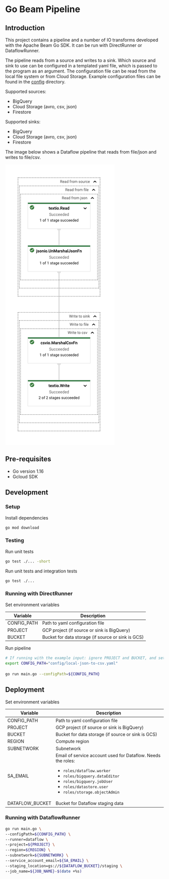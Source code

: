 # Go Beam Pipeline

## Introduction

This project contains a pipeline and a number of IO transforms developed with the Apache Beam Go SDK. It can be run with
DirectRunner or DataflowRunner.

The pipeline reads from a source and writes to a sink. Which source and sink to use can be configured in a templated
yaml file, which is passed to the program as an argument. The configuration file can be read from the local file system
or from Cloud Storage. Example configuration files can be found in the [config](config) directory.

Supported sources:

- BigQuery
- Cloud Storage (avro, csv, json)
- Firestore

Supported sinks:

- BigQuery
- Cloud Storage (avro, csv, json)
- Firestore

The image below shows a Dataflow pipeline that reads from file/json and writes to file/csv.

![Dataflow pipeline](images/dataflow.png)

## Pre-requisites

- Go version 1.16
- Gcloud SDK

## Development

### Setup

Install dependencies

```bash
go mod download
```

### Testing

Run unit tests

```bash
go test ./... -short
```

Run unit tests and integration tests

```bash
go test ./...
```

### Running with DirectRunner

Set environment variables

| Variable    | Description                                        |
|-------------|----------------------------------------------------|
| CONFIG_PATH | Path to yaml configuration file                    |
| PROJECT     | GCP project (if source or sink is BigQuery)        |
| BUCKET      | Bucket for data storage (if source or sink is GCS) |

Run pipeline

```bash
# If running with the example input: ignore PROJECT and BUCKET, and set CONFIG_PATH:
export CONFIG_PATH="config/local-json-to-csv.yaml"

go run main.go --configPath=${CONFIG_PATH}
```

## Deployment

Set environment variables

| Variable        | Description                                                                                                                                                                                                                                        |
|-----------------|----------------------------------------------------------------------------------------------------------------------------------------------------------------------------------------------------------------------------------------------------|
| CONFIG_PATH     | Path to yaml configuration file                                                                                                                                                                                                                    |
| PROJECT         | GCP project (if source or sink is BigQuery)                                                                                                                                                                                                        |
| BUCKET          | Bucket for data storage (if source or sink is GCS)                                                                                                                                                                                                 |
| REGION          | Compute region                                                                                                                                                                                                                                     |
| SUBNETWORK      | Subnetwork                                                                                                                                                                                                                                         |
| SA_EMAIL        | Email of service account used for Dataflow. Needs the roles:<br/><ul><li>`roles/dataflow.worker`</li><li>`roles/bigquery.dataEditor`</li><li>`roles/bigquery.jobUser`</li><li>`roles/datastore.user`</li><li>`roles/storage.objectAdmin`</li></ul> |
| DATAFLOW_BUCKET | Bucket for Dataflow staging data                                                                                                                                                                                                                   |

### Running with DataflowRunner

```bash
go run main.go \
--configPath=${CONFIG_PATH} \
--runner=dataflow \
--project=${PROJECT} \
--region=${REGION} \
--subnetwork=${SUBNETWORK} \
--service_account_email=${SA_EMAIL} \
--staging_location=gs://${DATAFLOW_BUCKET}/staging \
--job_name=${JOB_NAME}-$(date +%s)
```
